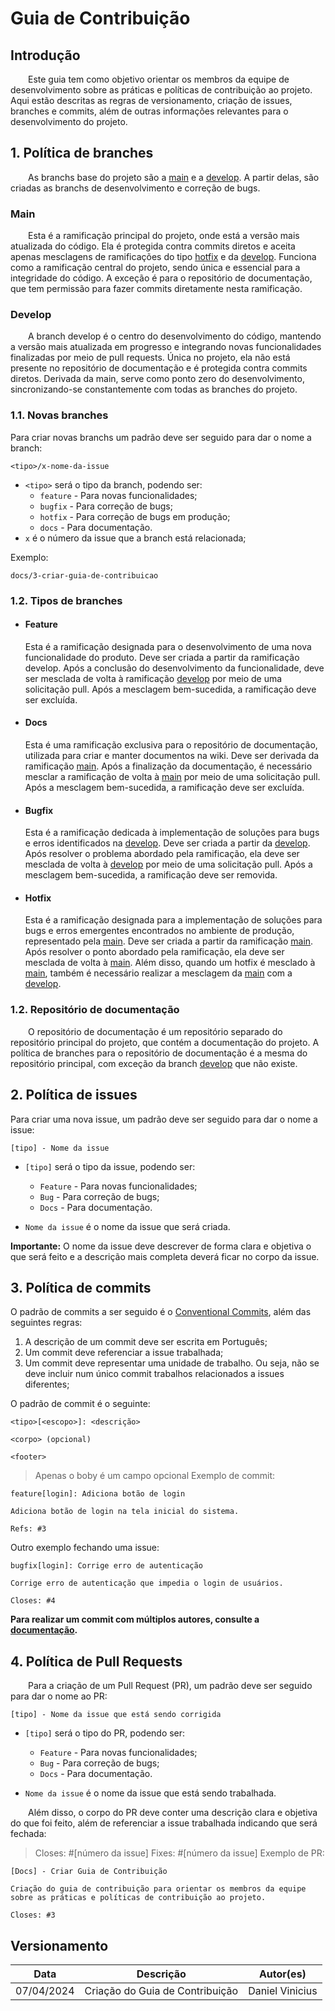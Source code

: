 # Guia de Contribuição

## Introdução

&emsp;&emsp;Este guia tem como objetivo orientar os membros da equipe de desenvolvimento sobre as práticas e políticas de contribuição ao projeto. Aqui estão descritas as regras de versionamento, criação de issues, branches e commits, além de outras informações relevantes para o desenvolvimento do projeto.

## 1. Política de branches

&emsp;&emsp;As branchs base do projeto são a [main](#main) e a [develop](#develop). A partir delas, são criadas as branchs de desenvolvimento e correção de bugs.

### Main

&emsp;&emsp;Esta é a ramificação principal do projeto, onde está a versão mais atualizada do código.
Ela é protegida contra commits diretos e aceita apenas mesclagens de ramificações do tipo [hotfix](#hotfix) e da [develop](#develop). Funciona como a ramificação central do projeto, sendo única e essencial para a integridade do código. A exceção é para o repositório de documentação, que tem permissão para fazer commits diretamente nesta ramificação.

### Develop

&emsp;&emsp;A branch develop é o centro do desenvolvimento do código, mantendo a versão mais atualizada em progresso e integrando novas funcionalidades finalizadas por meio de pull requests. Única no projeto, ela não está presente no repositório de documentação e é protegida contra commits diretos.
Derivada da main, serve como ponto zero do desenvolvimento, sincronizando-se constantemente com todas as branches do projeto.

### 1.1. Novas branches

Para criar novas branchs um padrão deve ser seguido para dar o nome a branch:

    <tipo>/x-nome-da-issue

- `<tipo>` será o tipo da branch, podendo ser:
    - `feature` - Para novas funcionalidades;
    - `bugfix` - Para correção de bugs;
    - `hotfix` - Para correção de bugs em produção;
    - `docs` - Para documentação.
- `x` é o número da issue que a branch está relacionada;

Exemplo:

    docs/3-criar-guia-de-contribuicao

### 1.2. Tipos de branches

- #### Feature 

    Esta é a ramificação designada para o desenvolvimento de uma nova funcionalidade do produto. Deve ser criada a partir da ramificação develop. 
    Após a conclusão do desenvolvimento da funcionalidade, deve ser mesclada de volta à ramificação [develop](#develop) por meio de uma solicitação pull. Após a mesclagem bem-sucedida, a ramificação deve ser excluída.

- #### Docs

    Esta é uma ramificação exclusiva para o repositório de documentação, utilizada para criar e manter documentos na wiki. Deve ser derivada da ramificação [main](#main).
    Após a finalização da documentação, é necessário mesclar a ramificação de volta à [main](#main) por meio de uma solicitação pull. Após a mesclagem bem-sucedida, a ramificação deve ser excluída.

- #### Bugfix

    Esta é a ramificação dedicada à implementação de soluções para bugs e erros identificados na [develop](#develop). Deve ser criada a partir da [develop](#develop). 
    Após resolver o problema abordado pela ramificação, ela deve ser mesclada de volta à [develop](#develop) por meio de uma solicitação pull. Após a mesclagem bem-sucedida, a ramificação deve ser removida.

- #### Hotfix

    Esta é a ramificação designada para a implementação de soluções para bugs e erros emergentes encontrados no ambiente de produção, representado pela [main](#main). Deve ser criada a partir da ramificação [main](#main). Após resolver o ponto abordado pela ramificação, ela deve ser mesclada de volta à [main](#main).
    Além disso, quando um hotfix é mesclado à [main](#main), também é necessário realizar a mesclagem da [main](#main) com a [develop](#develop).

### 1.2. Repositório de documentação

&emsp;&emsp;O repositório de documentação é um repositório separado do repositório principal do projeto, que contém a documentação do projeto. A política de branches para o repositório de documentação é a mesma do repositório principal, com exceção da branch [develop](#develop) que não existe.

## 2. Política de issues
Para criar uma nova issue, um padrão deve ser seguido para dar o nome a issue:

    [tipo] - Nome da issue

- `[tipo]` será o tipo da issue, podendo ser:
    - `Feature` - Para novas funcionalidades;
    - `Bug` - Para correção de bugs;
    - `Docs` - Para documentação.

- `Nome da issue` é o nome da issue que será criada.

**Importante:** O nome da issue deve descrever de forma clara e objetiva o que será feito e a descrição mais completa
deverá ficar no corpo da issue.

## 3. Política de commits
O padrão de commits a ser seguido é o [Conventional Commits](https://www.conventionalcommits.org/en/v1.0.0/), além das seguintes regras:

1. A descrição de um commit deve ser escrita em Português;
2. Um commit deve referenciar a issue trabalhada;
3. Um commit deve representar uma unidade de trabalho. Ou seja, não se deve incluir num único commit trabalhos relacionados a issues diferentes;

O padrão de commit é o seguinte:

    <tipo>[<escopo>]: <descrição>

    <corpo> (opcional)

    <footer> 

> Apenas o boby é um campo opcional
Exemplo de commit:

    feature[login]: Adiciona botão de login

    Adiciona botão de login na tela inicial do sistema.

    Refs: #3

Outro exemplo fechando uma issue:

    bugfix[login]: Corrige erro de autenticação

    Corrige erro de autenticação que impedia o login de usuários.

    Closes: #4

**Para realizar um commit com múltiplos autores, consulte a [documentação](https://docs.github.com/en/pull-requests/committing-changes-to-your-project/creating-and-editing-commits/creating-a-commit-with-multiple-authors).**

## 4. Política de Pull Requests

&emsp;&emsp;Para a criação de um Pull Request (PR), um padrão deve ser seguido para dar o nome ao PR:

    [tipo] - Nome da issue que está sendo corrigida

- `[tipo]` será o tipo do PR, podendo ser:
    - `Feature` - Para novas funcionalidades;
    - `Bug` - Para correção de bugs;
    - `Docs` - Para documentação.

- `Nome da issue` é o nome da issue que está sendo trabalhada.

&emsp;&emsp;Além disso, o corpo do PR deve conter uma descrição clara e objetiva do que foi feito, além de referenciar a issue trabalhada indicando que será fechada:

> Closes: #[número da issue]
> Fixes: #[número da issue]
Exemplo de PR:

    [Docs] - Criar Guia de Contribuição

    Criação do guia de contribuição para orientar os membros da equipe sobre as práticas e políticas de contribuição ao projeto.

    Closes: #3



## Versionamento

|**Data**|**Descrição**|**Autor(es)**|
|:-:|---|---|
| 07/04/2024 | Criação do Guia de Contribuição | Daniel Vinicius |
